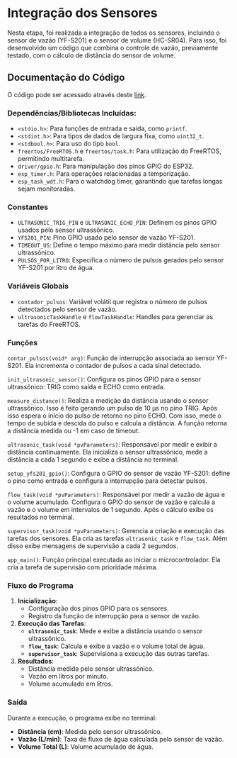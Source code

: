 # Integração dos Sensores

Nesta etapa, foi realizada a integração de todos os sensores, incluindo o sensor de vazão (YF-S201) e o sensor de volume (HC-SR04).
Para isso, foi desenvolvido um código que combina o controle de vazão, previamente testado, com o cálculo de distância do sensor de volume.

## Documentação do Código

O código pode ser acessado através deste [link](https://github.com/LauraMWerneck/Projeto_Integrador_3/blob/main/Etapa%203/Integra%C3%A7%C3%A3o%20dos%20Sensores/integracao_sensores.c).

### Dependências/Bibliotecas Incluídas:
- `<stdio.h>`: Para funções de entrada e saída, como `printf`.
- `<stdint.h>`: Para tipos de dados de largura fixa, como `uint32_t`.
- `<stdbool.h>`: Para uso do tipo `bool`.
- `freertos/FreeRTOS.h` e `freertos/task.h`: Para utilização do FreeRTOS, permitindo multitarefa.
- `driver/gpio.h`: Para manipulação dos pinos GPIO do ESP32.
- `esp_timer.h`: Para operações relacionadas a temporização.
- `esp_task_wdt.h`: Para o watchdog timer, garantindo que tarefas longas sejam monitoradas.

### Constantes
- `ULTRASONIC_TRIG_PIN` e `ULTRASONIC_ECHO_PIN`: Definem os pinos GPIO usados pelo sensor ultrassônico.
- `YFS201_PIN`: Pino GPIO usado pelo sensor de vazão YF-S201.
- `TIMEOUT_US`: Define o tempo máximo para medir distância pelo sensor ultrassônico.
- `PULSOS_POR_LITRO`: Especifica o número de pulsos gerados pelo sensor YF-S201 por litro de água.

### Variáveis Globais
- `contador_pulsos`: Variável volátil que registra o número de pulsos detectados pelo sensor de vazão.
- `ultrasonicTaskHandle` e `flowTaskHandle`: Handles para gerenciar as tarefas do FreeRTOS.

### Funções

`contar_pulsos(void* arg)`: Função de interrupção associada ao sensor YF-S201. Ela incrementa o contador de pulsos a cada sinal detectado.

`init_ultrasonic_sensor()`: Configura os pinos GPIO para o sensor ultrassônico: TRIG como saída e ECHO como entrada.

`measure_distance()`: Realiza a medição da distância usando o sensor ultrassônico. Isso é feito gerando um pulso de 10 µs 
no pino TRIG. Após isso espera o início do pulso de retorno no pino ECHO. Com isso, mede o tempo de subida e descida do pulso
e calcula a distância. A função retorna a distância medida ou -1 em caso de timeout.
  
`ultrasonic_task(void *pvParameters)`: Responsável por medir e exibir a distância continuamente. Ela inicializa o sensor ultrassônico, 
mede a distância a cada 1 segundo e exibe a distância no terminal.

`setup_yfs201_gpio()`: Configura o GPIO do sensor de vazão YF-S201: define o pino como entrada e configura a interrupção para 
detectar pulsos.
  
`flow_task(void *pvParameters)`: Responsável por medir a vazão de água e o volume acumulado. Configura o GPIO do sensor de vazão e 
calcula a vazão e o volume em intervalos de 1 segundo. Após o cálculo exibe os resultados no terminal.

`supervisor_task(void *pvParameters)`: Gerencia a criação e execução das tarefas dos sensores. Ela cria as tarefas `ultrasonic_task` 
e `flow_task`. Além disso exibe mensagens de supervisão a cada 2 segundos.

`app_main()`: Função principal executada ao iniciar o microcontrolador. Ela cria a tarefa de supervisão com prioridade máxima.

### Fluxo do Programa
1. **Inicialização**:
   - Configuração dos pinos GPIO para os sensores.
   - Registro da função de interrupção para o sensor de vazão.
2. **Execução das Tarefas**:
   - **`ultrasonic_task`**: Mede e exibe a distância usando o sensor ultrassônico.
   - **`flow_task`**: Calcula e exibe a vazão e o volume total de água.
   - **`supervisor_task`**: Supervisiona a execução das outras tarefas.
3. **Resultados**:
   - Distância medida pelo sensor ultrassônico.
   - Vazão em litros por minuto.
   - Volume acumulado em litros.

### Saída
Durante a execução, o programa exibe no terminal:
- **Distância (cm)**: Medida pelo sensor ultrassônico.
- **Vazão (L/min)**: Taxa de fluxo de água calculada pelo sensor de vazão.
- **Volume Total (L)**: Volume acumulado de água.
